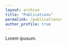 ```yaml
---
layout: archive
title: "Publications"
permalink: /publications/
author_profile: true
---
```


Lorem ipusum.
